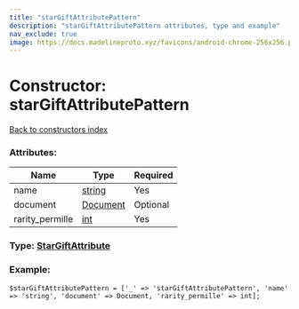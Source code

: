 ```yaml
---
title: "starGiftAttributePattern"
description: "starGiftAttributePattern attributes, type and example"
nav_exclude: true
image: https://docs.madelineproto.xyz/favicons/android-chrome-256x256.png
---
```

# Constructor: starGiftAttributePattern  
[Back to constructors index](/API_docs/constructors/index.html)



### Attributes:

| Name     |    Type       | Required |
|----------|---------------|----------|
|name|[string](/API_docs/types/string.html) | Yes|
|document|[Document](/API_docs/types/Document.html) | Optional|
|rarity\_permille|[int](/API_docs/types/int.html) | Yes|



### Type: [StarGiftAttribute](/API_docs/types/StarGiftAttribute.html)


### Example:

```
$starGiftAttributePattern = ['_' => 'starGiftAttributePattern', 'name' => 'string', 'document' => Document, 'rarity_permille' => int];
```  
